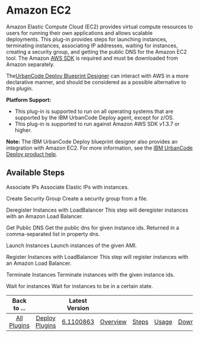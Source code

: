 
Amazon EC2
==========


Amazon Elastic Compute Cloud (EC2) provides virtual compute resources to users for running their own applications and allows scalable deployments. This plug-in provides steps for launching instances, terminating instances, associating IP addresses, waiting for instances, creating a security group, and getting the public DNS for the Amazon EC2 tool. The Amazon [AWS SDK](http://aws.amazon.com/sdkforjava/) is required and must be downloaded from Amazon separately.


The[UrbanCode Deploy Blueprint Designer](/product/deploy/blueprint-designer/) can interact with AWS in a more declarative manner, and should be considered as a possible alternative to this plugin.


**Platform Support:**


* This plug-in is supported to run on all operating systems that are supported by the IBM UrbanCode Deploy agent, except for z/OS.
* This plug-in is supported to run against Amazon AWS SDK v1.3.7 or higher.


**Note:** The IBM UrbanCode Deploy blueprint designer also provides an integration with Amazon EC2. For more information, see the [IBM UrbanCode Deploy product help](https://www-01.ibm.com/support/knowledgecenter/#!/SS4GSP_6.2.0/com.ibm.edt.doc/topics/cloud_connect_amazon_server.html).



Available Steps
---------------


Associate IPs Associate Elastic IPs with instances.


Create Security Group Create a security group from a file.


Deregister Instances with LoadBalancer This step will deregister instances with an Amazon Load Balancer.


Get Public DNS Get the public dns for given instance ids. Returned in a comma-separated list in property dns.


Launch Instances Launch instances of the given AMI.


Register Instances with LoadBalancer This step will register instances with an Amazon Load Balancer.


Terminate Instances Terminate instances with the given instance ids.


Wait for instances Wait for instances to be in a certain state.





|Back to ...||Latest Version|||||
| :---: | :---: | :---: | :---: | :---: | :---: | :---: |
|[All Plugins](../../index.md)|[Deploy Plugins](../README.md)|[6.1100863](https://raw.githubusercontent.com/UrbanCode/IBM-UCD-PLUGINS/main/files/AmazonEC2/AmazonEC2-6.1100863.zip)|[Overview](overview.md)|[Steps](steps.md)|[Usage](usage.md)|[Downloads](downloads.md)|
